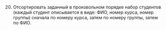 20.	Отсортировать заданный в произвольном порядке набор студентов (каждый студент описывается в виде: ФИО, номер курса, номер группы) сначала по номеру курса, затем по номеру группы, затем по ФИО.